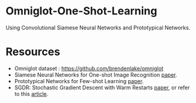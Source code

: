 # Omniglot-One-Shot-Learning
Using Convolutional Siamese Neural Networks and Prototypical Networks.

 # Resources
 * Omniglot dataset : https://github.com/brendenlake/omniglot
 * Siamese Neural Networks for One-shot Image Recognition [paper](https://www.cs.cmu.edu/~rsalakhu/papers/oneshot1.pdf).
 * Prototypical Networks for Few-shot Learning [paper](https://arxiv.org/pdf/1703.05175.pdf).
 * SGDR: Stochastic Gradient Descent with Warm Restarts [paper](https://arxiv.org/pdf/1608.03983.pdf), or refer to this [article](https://medium.com/38th-street-studios/exploring-stochastic-gradient-descent-with-restarts-sgdr-fa206c38a74e).
